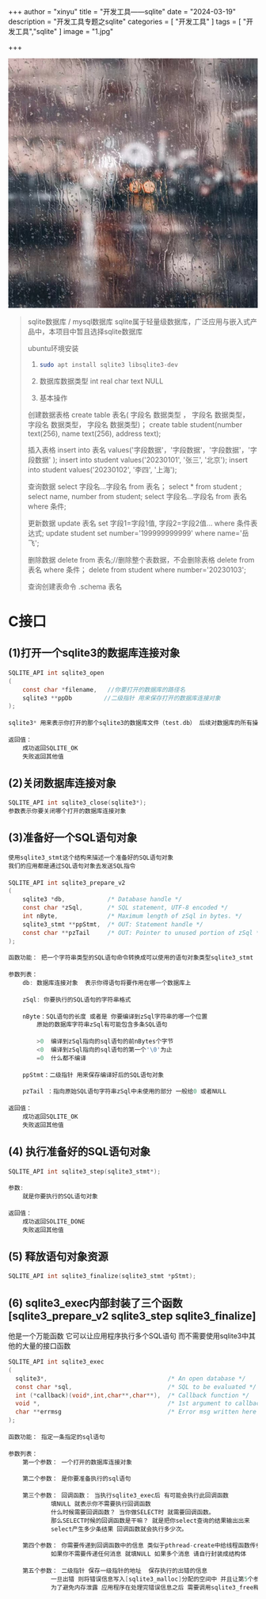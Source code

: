 +++
author = "xinyu"
title = "开发工具——sqlite"
date = "2024-03-19"
description = "开发工具专题之sqlite"
categories = [
    "开发工具"
]
tags = [
    "开发工具","sqlite"
]
image = "1.jpg"

+++

![](2.jpg)

> sqlite数据库 / mysql数据库
> sqlite属于轻量级数据库，广泛应用与嵌入式产品中，本项目中暂且选择sqlite数据库
>
> ubuntu环境安装
>
> 1. ```bash
>    sudo apt install sqlite3 libsqlite3-dev
>    ```
>
> 2. 数据库数据类型
>    int real char text NULL
>
> 3. 基本操作
>
> 创建数据表格
> create  table  表名( 字段名 数据类型  ， 字段名 数据类型， 字段名  数据类型， 字段名  数据类型)；
> create table student(number text(256), name text(256), address text);
>
> 插入表格
> insert into 表名  values('字段数据'，'字段数据'，'字段数据'，'字段数据' );
> insert into student values('20230101', '张三', '北京');
> insert into student values('20230102', '李四', '上海');
>
> 查询数据
> select  字段名...字段名  from  表名；
> select * from student ;
> select name, number from student;
> select  字段名...字段名  from  表名  where 条件;
>
> 更新数据
> update 表名 set 字段1=字段1值, 字段2=字段2值… where 条件表达式;
> update student set number='199999999999' where name='岳飞';
>
> 删除数据
> delete  from 表名;//删除整个表数据，不会删除表格
> delete  from 表名  where  条件；
> delete from student where number='20230103';
>
> 查询创建表命令
> .schema 表名

# C接口

## (1)打开一个sqlite3的数据库连接对象 

```c
SQLITE_API int sqlite3_open
(
	const char *filename,   //你要打开的数据库的路径名
	sqlite3 **ppDb         //二级指针 用来保存打开的数据库连接对象
);

sqlite3* 用来表示你打开的那个sqlite3的数据库文件（test.db） 后续对数据库的所有操作都是通过该文件。 

返回值： 
	成功返回SQLITE_OK 
	失败返回其他值
```

## (2)关闭数据库连接对象  

```c
SQLITE_API int sqlite3_close(sqlite3*); 
参数表示你要关闭哪个打开的数据库连接对象 
```

## (3)准备好一个SQL语句对象 

```c
使用sqlite3_stmt这个结构来描述一个准备好的SQL语句对象
我们的应用都是通过SQL语句对象去发送SQL指令 

SQLITE_API int sqlite3_prepare_v2
(
	sqlite3 *db,            /* Database handle */
	const char *zSql,       /* SQL statement, UTF-8 encoded */
	int nByte,              /* Maximum length of zSql in bytes. */
	sqlite3_stmt **ppStmt,  /* OUT: Statement handle */
	const char **pzTail     /* OUT: Pointer to unused portion of zSql */
);
				
函数功能： 把一个字符串类型的SQL语句命令转换成可以使用的语句对象类型sqlite3_stmt
	
参数列表： 
	db: 数据库连接对象  表示你得语句将要作用在哪一个数据库上 
			
	zSql: 你要执行的SQL语句的字符串格式  

    nByte：SQL语句的长度 或者是 你要编译到zSql字符串的哪一个位置 		
		原始的数据库字符串zSql有可能包含多条SQL语句

		>0  编译到zSql指向的sql语句的前nBytes个字节 
		<0  编译到zSql指向的sql语句的第一个'\0'为止 
		=0  什么都不编译

	ppStmt：二级指针 用来保存编译好后的SQL语句对象  		

    pzTail ：指向原始SQL语句字符串zSql中未使用的部分 一般给0 或者NULL

返回值： 
	成功返回SQLITE_OK 
	失败返回其他值
```

## (4) 执行准备好的SQL语句对象 

```c
SQLITE_API int sqlite3_step(sqlite3_stmt*);	

参数:
	就是你要执行的SQL语句对象

返回值：
	成功返回SOLITE_DONE 		
	失败返回其他值
```

## (5) 释放语句对象资源  

```c
SQLITE_API int sqlite3_finalize(sqlite3_stmt *pStmt);
```

## (6) sqlite3_exec内部封装了三个函数[sqlite3_prepare_v2 sqlite3_step sqlite3_finalize]

他是一个万能函数 它可以让应用程序执行多个SQL语句 而不需要使用sqlite3中其他的大量的接口函数 

```c
SQLITE_API int sqlite3_exec
(
  sqlite3*,                                  /* An open database */
  const char *sql,                           /* SQL to be evaluated */
  int (*callback)(void*,int,char**,char**),  /* Callback function */
  void *,                                    /* 1st argument to callback */
  char **errmsg                              /* Error msg written here */
);

函数功能： 指定一条指定的sql语句 

参数列表： 
	第一个参数： 一个打开的数据库连接对象

	第二个参数： 是你要准备执行的sql语句 

	第三个参数： 回调函数： 当执行sqlite3_exec后 有可能会执行此回调函数 
			填NULL 就表示你不需要执行回调函数
			什么时候需要回调函数？ 当你做SELECT时 就需要回调函数。 
			那么SELECT时候的回调函数是干嘛？ 就是把你select查询的结果输出出来 
			select产生多少条结果 回调函数就会执行多少次。

	第四个参数： 你需要传递到回调函数中的信息 类似于pthread-create中给线程函数传参 
			如果你不需要传递任何消息 就填NULL 如果多个消息 请自行封装成结构体

	第五个参数： 二级指针 保存一级指针的地址  保存执行的出错的信息  
			一旦出错 则将错误信息写入[sqlite3_malloc]分配的空间中 并且让第5个参数保存分配的空间的地址
    		为了避免内存泄露 应用程序在处理完错误信息之后 需要调用sqlite3_free释放掉第五个参数指向的内容空间
```

